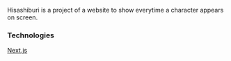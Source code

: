 Hisashiburi is a project of a website to show everytime a character appears on screen.

### Technologies

<a href="https://nextjs.org">Next.js<a>
